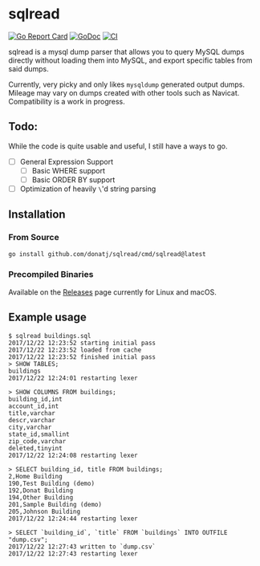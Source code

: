 # sqlread

[![Go Report Card](https://goreportcard.com/badge/github.com/donatj/sqlread)](https://goreportcard.com/report/github.com/donatj/sqlread)
[![GoDoc](https://godoc.org/github.com/donatj/sqlread?status.svg)](https://godoc.org/github.com/donatj/sqlread)
[![CI](https://github.com/donatj/sqlread/actions/workflows/ci.yml/badge.svg)](https://github.com/donatj/sqlread/actions/workflows/ci.yml)

sqlread is a mysql dump parser that allows you to query MySQL dumps directly without loading them into MySQL, and export specific tables from said dumps.

Currently, very picky and only likes `mysqldump` generated output dumps. Mileage may vary on dumps created with other tools such as Navicat. Compatibility is a work in progress.

## Todo:

While the code is quite usable and useful, I still have a ways to go.

- [ ] General Expression Support
  - [ ] Basic WHERE support
  - [ ] Basic ORDER BY support
- [ ] Optimization of heavily `\`'d string parsing

## Installation

### From Source

```bash
go install github.com/donatj/sqlread/cmd/sqlread@latest
```

### Precompiled Binaries

Available on the [Releases](https://github.com/donatj/sqlread/releases) page currently for Linux and macOS.

## Example usage

```
$ sqlread buildings.sql
2017/12/22 12:23:52 starting initial pass
2017/12/22 12:23:52 loaded from cache
2017/12/22 12:23:52 finished initial pass
> SHOW TABLES;
buildings
2017/12/22 12:24:01 restarting lexer

> SHOW COLUMNS FROM buildings;
building_id,int
account_id,int
title,varchar
descr,varchar
city,varchar
state_id,smallint
zip_code,varchar
deleted,tinyint
2017/12/22 12:24:08 restarting lexer

> SELECT building_id, title FROM buildings;
2,Home Building
190,Test Building (demo)
192,Donat Building
194,Other Building
201,Sample Building (demo)
205,Johnson Building
2017/12/22 12:24:44 restarting lexer

> SELECT `building_id`, `title` FROM `buildings` INTO OUTFILE "dump.csv";
2017/12/22 12:27:43 written to `dump.csv`
2017/12/22 12:27:43 restarting lexer
```
